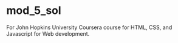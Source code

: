 # mod_5_sol
For John Hopkins University Coursera course for HTML, CSS, and Javascript for Web development.
